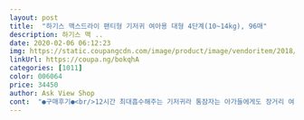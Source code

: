 ```yaml
---
layout: post 
title:  "하기스 맥스드라이 팬티형 기저귀 여아용 대형 4단계(10~14kg), 96매" 
description: 하기스 맥 ..
date: 2020-02-06 06:12:23 
img: https://static.coupangcdn.com/image/product/image/vendoritem/2018/10/29/3736966623/2c3a8665-3cc8-4977-a565-1822a3c4e182.jpg 
linkUrl: https://coupa.ng/bokqhA 
categories: [1011] 
color: 006064 
price: 34450 
author: Ask View Shop 
cont:  "●구매후기●<br/>12시간 최대흡수해주는 기저귀라 통잠자는 아가들에게도 장거리 여행시에도 강추하는 기저귀여요<br/>34개월과 11개월 두자매 엄마인데요~ 첫째는 마른 체형, 둘째는 통통 체형이라 하기스 맥스드라이 4단계 제품을 두아이가 같이 사용하고 있어요<br/>7~8개월 8키로때도 4단계 잘 맞았어요<br/>가격을 쫌 낮춰주시면 좋겠어요<br/>가격이 비싸니깐용ㅠ<br/>가격이 비싸서 다른 하기스를 사려다가 상품평도 좋고<br/>국내 생산이라 엄마 입장에선 더 안심되는 기저귀랍니다 ㅎㅎ<br/>국내생산 기저귀기라 더 안심하고 사용하고 있어요 ~<br/>기저귀 갈아줄려고 확인해보면 흡수된 소변양이 어마어마 한데도 아기피부에 닿는 패드는 엄청 보송해요 !! 휴가철 장거리이동시에도 추천하는 기저귀네요 ㅎ<br/>기저귀 찰동안 쭉 요걸로 업해서 가려구요<br/>기저귀를 오래동안 차고 있어도 그렇게 묵직하지도 않고요<br/>기저귀를 자주 갈아입히시는 분들은 추천하지 않아요<br/>다시 돌아 오게 되더라구요ㅠ<br/>더 넓어지고 길어진 패드가 34개월 13kg의 아가에게도 알맞게 잘 맞고요<br/>둘째 낳고 다른 기저귀로 바꿔봤는데 발진나서<br/>딴거 비꿔봤자 또 돌아오니깐요~ ㅠ<br/>맥스드라이는 하기스 다른 라인의 제품대비 사이즈가 옆으로 위로도 조금씩 더 커져서 그만큼 흡수할 수 있는 공간이 많아졌어요<br/>발진도 안나구요<br/>밤기저귀로도 추천합니다<br/>밤에 새는 일도 없고요<br/>벌써 쿠팡에서만 4번째 구매하고 있네요.<br/><br/>살짝 통통한데 허벅지 끼지 않고 넉넉하니 잘 맞아요<br/>새는분들은 사이즈를 잘못 입히신게 아닌가 싶어요~<br/>쉬야 냄새도 덜나네요<br/>신생아때부터 하기스 기저귀만 줄곧 썼어요 ~ 하기스 네이처메이드를 주로 썼었는데<br/>신축성도 좋아서 통통한 아가들도 여유 있게 잘 맞아서 편하게 입힐 수 있어요<br/>아이 둘 키우는 입장에서 가격이 많이 후달리네요ㅠㅠ 흑흑<br/>아이는 9개월 9.<br/>5키로 입니다<br/>어떤 기저귀는 4단계 차면 째여서 자국 많이 남더라고요<br/>어린이집에서 10시간 정도 있는데요~ 저만 느끼는게 아니라 어린이집 선생님도 기저귀가 참 좋다고 칭찬하셨어요~!! 그래서 더 믿음이 가는거 같아요<br/>요건 밴드로 선물받은거 써봤어요<br/>워 !!!! 전에 쓰던 기저귀가 아이 소중한 부위가 심각할 정도로 빨개져서!!!<br/>원터치 매직테이프라 떼었다 붙였다가 가능해서 아가들 허리에 맞게 사이즈 조절이 가능하고 움직임이 많은 아가들도 기저귀 갈이주기가 진짜 편해서 하기스 기저귀만 쓰는데<br/>이번에 새로 업그레이드된 맥스드라이 제품은 흡수력이 정말 너무나 최고네요 !! 땀 많은 아가인데다 요즘 더워서 자다가도 물을 엄청 마시는 통에 아침에 일어나면 기저귀가 빵빵하거덩요<br/>이번에 새로워진 하기스 맥스드라이를 착용해본 후엔 맥스드라이 제품만 쓰고 있어요<br/>인생기저귀라 완전 강추하는 기저귀여요 !!<br/>잠버릇 심한 아가인데 이리저리 굴러다녀도 한번도 샌적없어요<br/>저는 낮 밤 요걸로 통일해서 써요~<br/>정기배송도 되면은 좋겠어요<br/>정말로지 흡수가 아주 잘됩니다.<br/><br/>짜증 이빠시였네요ㅋ<br/>첫째때부터 하기스를 썼어요~<br/>하기스 다른라인을 썼을때는 얇아서 그런지 쉬야 냄새가 많이 나더라고요ㅠ<br/>하기스 맥스드라이 사용 후 이거만 쓰게되네요!!<br/>허벅지에 자국도 잘 안남아요<br/>흡수가 잘된다 하여 바로 갈아 탔습니다<br/>흡수공간이 넓어진 만큼 흡수력도 정말 최강이네요<br/>" 
---
```

